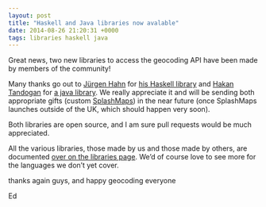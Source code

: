 ```yaml
--- 
layout: post
title: "Haskell and Java libraries now avalable"
date: 2014-08-26 21:20:31 +0000
tags: libraries haskell java
---
```

Great news, two new libraries to access the geocoding API have been made by members of the community!

Many thanks go out to [Jürgen Hahn](https://twitter.com/hahnjuergen) for [his Haskell library](https://github.com/juergenhah/Haskell-Geocoder-OpenCage) and [Hakan Tandogan](http://blog.gurkensalat.com) for [a java library](https://github.com/hakan42/java-opencage-geocoder). We really appreciate it and will be sending both appropriate gifts (custom [SplashMaps](http://splash-maps.com/)) in the near future (once SplashMaps launches outside of the UK, which should happen very soon). 

Both libraries are open source, and I am sure pull requests would be much appreciated. 

All the various libraries, those made by us and those made by others, are documented [over on the libraries page](http://geocoder.opencagedata.com/code.html). We’d of course love to see more for the languages we don’t yet cover.

thanks again guys, and happy geocoding everyone

Ed